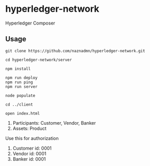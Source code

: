 # hyperledger-network
Hyperledger Composer

## Usage

```
git clone https://github.com/naznadmn/hyperledger-network.git

cd hyperledger-network/server

npm install

npm run deploy
npm run ping
npm run server

node populate

cd ../client

open index.html
```

1. Participants: Customer, Vendor, Banker
2. Assets: Product

Use this for authorization
1. Customer id: 0001
2. Vendor id: 0001
3. Banker id: 0001
